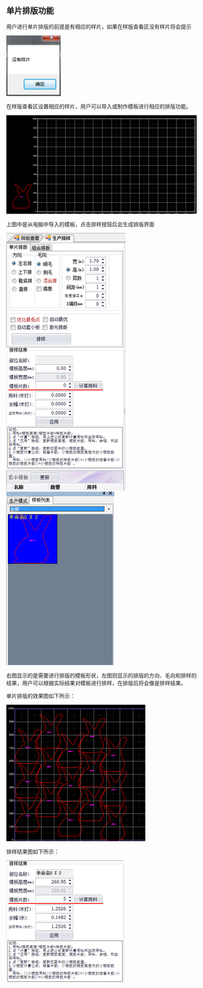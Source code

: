 ## 单片排版功能

用户进行单片排版的前提是有相应的样片，如果在样版查看区没有样片将会提示

![](/assets/没有样片.png)

在样版查看区设置相应的样片，用户可以导入或制作模板进行相应的排版功能。

![](/assets/导入模板.png)

上图中是从电脑中导入的模板，点击排样按钮后会生成排版界面

![](/assets/单片排版左.png)           ![](/assets/单片排版右.png)

右图显示的是需要进行排版的模板形状，左图则显示的排版的方向、毛向和排样的结果，用户可以根据实际结果对模板进行排样，在排版后将会像是排样结果。

单片排版的效果图如下所示：

![](/assets/单片排样结果.png)

排样结果图如下所示：

![](/assets/排样结果.png)














